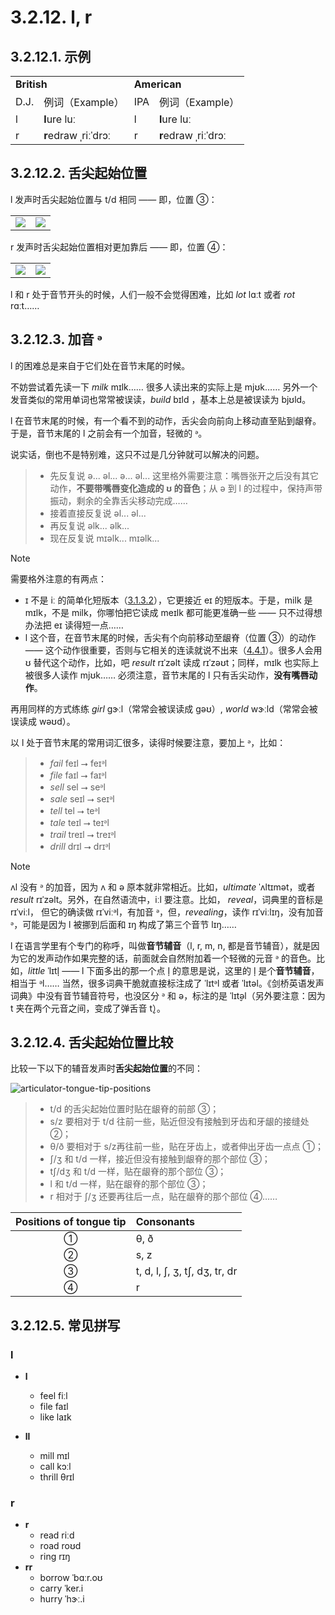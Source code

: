 # 3.2.12. <span class="pho">l</span>, <span class="pho">r</span>

## 3.2.12.1. 示例

<table>
<tbody>
<tr>
<td colspan="2"><strong>British</strong></td>
<td colspan="2"><strong>American</strong></td>
</tr>
<tr>
<td>D.J.</td>
<td>例词（Example）</td>
<td>IPA</td>
<td>例词（Example）</td>
</tr>
<tr>
<td><span class="pho">l</span><span class="speak-word-inline" data-audio-uk-male="/audios/uk_phonetics_sound_look_2023feb.mp3"></span></td>
<td><b>l</b>ure <span class="pho alt">luː</span><span class="speak-word-inline" data-audio-uk-female="/audios/lure-uk-female.mp3" data-audio-uk-male="/audios/lure-uk-male.mp3"></span></td>
<td><span class="pho">l</span><span class="speak-word-inline" data-audio-us-male="/audios/us_phonetics_sound_look_2023feb.mp3"></span></td>
<td><b>l</b>ure <span class="pho alt">luː</span><span class="speak-word-inline" data-audio-us-female="/audios/lure-us-female.mp3" data-audio-us-male="/audios/lure-us-male.mp3"></span></td>
</tr>
<tr>
<td><span class="pho">r</span><span class="speak-word-inline" data-audio-uk-male="/audios/uk_phonetics_sound_run_2023feb.mp3"></span></td>
<td><b>r</b>edraw <span class="pho alt">ˌriːˈdrɔː</span><span class="speak-word-inline" data-audio-uk-female="/audios/redraw-uk-female.mp3" data-audio-uk-male="/audios/redraw-uk-male.mp3"></span></td>
<td><span class="pho">r</span><span class="speak-word-inline" data-audio-us-male="/audios/us_phonetics_sound_run_2023feb.mp3"></span></td>
<td><b>r</b>edraw <span class="pho alt">ˌriːˈdrɔː</span><span class="speak-word-inline" data-audio-us-female="/audios/redraw-us-female.mp3" data-audio-us-male="/audios/redraw-us-male.mp3"></span></td>
</tr>
</tbody>
</table>

## 3.2.12.2. 舌尖起始位置

<span class="pho">l</span> 发声时舌尖起始位置与 <span class="pho">t/d</span> 相同 —— 即，位置 ③：

<table>
<tbody>
<tr>
<td><img src="/images/articulator-tongue-tip-positions.svg"></img></td>
<td><img src="/images/articulator-tongue-tip-td.svg"></img></td>
</tr>
</tbody>
</table>

<span class="pho">r</span> 发声时舌尖起始位置相对更加靠后 —— 即，位置 ④：

<table>
<tbody>
<tr>
<td><img src="/images/articulator-tongue-tip-positions.svg"></img></td>
<td><img src="/images/articulator-tongue-tip-r.svg"></img></td>
</tr>
</tbody>
</table>

<span class="pho">l</span> 和 <span class="pho">r</span> 处于音节开头的时候，人们一般不会觉得困难，比如 *lot* <span class="pho alt">lɑːt</span><span class="speak-word-inline" data-audio-us-male="/audios/lot-us-male.mp3" data-audio-us-female="/audios/lot-us-female.mp3"></span> 或者 *rot* <span class="pho alt">rɑːt</span><span class="speak-word-inline" data-audio-us-male="/audios/rot-us-male.mp3" data-audio-us-female="/audios/rot-us-female.mp3"></span>……

## 3.2.12.3. 加音 <span class="pho">ᵊ</span>

<span class="pho">l</span> 的困难总是来自于它们处在音节末尾的时候。

不妨尝试着先读一下 *milk* <span class="pho alt">mɪlk</span><span class="speak-word-inline" data-audio-us-male="/audios/milk-us-male.mp3" data-audio-us-female="/audios/milk-us-female.mp3"></span>…… 很多人读出来的实际上是 <span class="pho alt">mjʊk</span>…… 另外一个发音类似的常用单词也常常被误读，*build* <span class="pho alt">bɪld</span> <span class="speak-word-inline" data-audio-us-male="/audios/build-us-male.mp3" data-audio-us-female="/audios/build-us-female.mp3"></span>，基本上总是被误读为 <span class="pho alt">bjʊld</span>。

<span class="pho">l</span> 在音节末尾的时候，有一个看不到的动作，舌尖会向前向上移动直至贴到龈脊。于是，音节末尾的 <span class="pho">l</span> 之前会有一个加音，轻微的 <span class="pho">ᵊ</span>。

说实话，倒也不是特别难，这只不过是几分钟就可以解决的问题。

> * 先反复说 <span class="pho">ə... əl... ə... əl...</span> 这里格外需要注意：嘴唇张开之后没有其它动作，**不要带嘴唇变化造成的 <span class="pho">ʊ</span> 的音色**；从 <span class="pho">ə</span> 到 <span class="pho">l</span> 的过程中，保持声带振动，剩余的全靠舌尖移动完成……
> * 接着直接反复说 <span class="pho">əl... əl...</span>
> * 再反复说 <span class="pho">əlk... əlk...</span>
> * 现在反复说 <span class="pho">mɪəlk... mɪəlk...</span> 

> [!Note]
> 需要格外注意的有两点：
> * <span class="pho">ɪ</span> 不是 <span class="pho">iː</span> 的简单化短版本（[3.1.3.2](3.1.3-i#_3-1-3-2-短元音-ɪ)），它更接近 <span class="pho">eɪ</span> 的短版本。于是，milk 是 <span class="pho alt">mɪlk</span>，不是 <span class="pho alt">milk</span>，你哪怕把它读成 <span class="pho alt">meɪlk</span> 都可能更准确一些 —— 只不过得想办法把 <span class="pho">eɪ</span> 读得短一点<span class="speak-word-inline" data-audio-us-male="/audios/milk-us-male.mp3" data-audio-us-female="/audios/milk-us-female.mp3"></span>……
> * <span class="pho">l</span> 这个音，在音节末尾的时候，舌尖有个向前移动至龈脊（位置 ③）的动作 —— 这个动作很重要，否则与它相关的连读就说不出来（[4.4.1](4.4-linking#_4-4-1-辅音-元音-consonant-vowel)）。很多人会用 <span class="pho">ʊ</span> 替代这个动作，比如，吧 *result* <span class="pho alt">rɪˈzəlt</span> 读成 <span class="pho alt">rɪˈzəʊt</span>；同样，<span class="pho alt">mɪlk</span> 也实际上被很多人读作 <span class="pho alt">mjʊk</span>…… 必须注意，音节末尾的 <span class="pho">l</span> 只有舌尖动作，**没有嘴唇动作**。

再用同样的方式练练 *girl* <span class="pho alt">ɡɝːl</span><span class="speak-word-inline" data-audio-us-male="/audios/girl-us-male.mp3" data-audio-us-female="/audios/girl-us-female.mp3"></span>（常常会被误读成 <span class="pho alt">gəʊ</span>）, *world* <span class="pho alt">wɝːld</span><span class="speak-word-inline" data-audio-us-male="/audios/world-us-male.mp3" data-audio-us-female="/audios/world-us-female.mp3"></span>（常常会被误读成 <span class="pho alt">wəʊd</span>）。

以 <span class="pho">l</span> 处于音节末尾的常用词汇很多，读得时候要注意，要加上 <span class="pho">ᵊ</span>，比如：

> * *fail* <span class="pho alt">feɪl</span> ⭢ <span class="pho alt">feɪᵊl</span><span class="speak-word-inline" data-audio-us-male="/audios/fail-us-male.mp3" data-audio-us-female="/audios/fail-us-female.mp3"></span>
> * *file* <span class="pho alt">faɪl</span> ⭢ <span class="pho alt">faɪᵊl</span><span class="speak-word-inline" data-audio-us-male="/audios/file-us-male.mp3" data-audio-us-female="/audios/file-us-female.mp3"></span>
> * *sell* <span class="pho alt">sel</span> ⭢ <span class="pho alt">seᵊl</span><span class="speak-word-inline" data-audio-us-male="/audios/sell-us-male.mp3" data-audio-us-female="/audios/sell-us-female.mp3"></span>
> * *sale* <span class="pho alt">seɪl</span> ⭢ <span class="pho alt">seɪᵊl</span><span class="speak-word-inline" data-audio-us-male="/audios/sale-us-male.mp3" data-audio-us-female="/audios/sale-us-female.mp3"></span>
> * *tell* <span class="pho alt">tel</span> ⭢ <span class="pho alt">teᵊl</span><span class="speak-word-inline" data-audio-us-male="/audios/tell-us-male.mp3" data-audio-us-female="/audios/tell-us-female.mp3"></span>
> * *tale* <span class="pho alt">teɪl</span> ⭢ <span class="pho alt">teɪᵊl</span><span class="speak-word-inline" data-audio-us-male="/audios/tale-us-male.mp3" data-audio-us-female="/audios/tale-us-female.mp3"></span>
> * *trail* <span class="pho alt">treɪl</span> ⭢ <span class="pho alt">treɪᵊl</span><span class="speak-word-inline" data-audio-us-male="/audios/trail-us-male.mp3" data-audio-us-female="/audios/trail-us-female.mp3"></span>
> * *drill* <span class="pho alt">drɪl</span> ⭢ <span class="pho alt">drɪᵊl</span><span class="speak-word-inline" data-audio-us-male="/audios/drill-us-male.mp3" data-audio-us-female="/audios/drill-us-female.mp3"></span>

> [!Note]
> 
> <span class="pho alt">ʌl</span> 没有 <span class="pho">ᵊ</span> 的加音，因为 <span class="pho">ʌ</span> 和 <span class="pho">ə</span> 原本就非常相近。比如，*ultimate* <span class="pho alt">ˈʌltɪmət</span><span class="speak-word-inline" data-audio-us-male="/audios/ultimate-us-male.mp3" data-audio-us-female="/audios/ultimate-us-female.mp3"></span>，或者 *result* <span class="pho alt">rɪˈzəlt</span><span class="speak-word-inline" data-audio-us-male="/audios/result-us-male.mp3" data-audio-us-female="/audios/result-us-female.mp3"></span>。另外，在自然语流中，<span class="pho alt">iːl</span> 要注意。比如， *reveal*，词典里的音标是 <span class="pho alt">rɪˈviːl</span>， 但它的确读做 <span class="pho alt">rɪˈviːᵊl</span><span class="speak-word-inline" data-audio-us-male="/audios/reveal-us-male.mp3" data-audio-us-female="/audios/reveal-us-female.mp3"></span>，有加音 <span class="pho">ᵊ</span>，但，*revealing*，读作 <span class="pho alt">rɪˈviːlɪŋ</span><span class="speak-word-inline" data-audio-us-male="/audios/revealing-us-male.mp3" data-audio-us-female="/audios/revealing-us-female.mp3"></span>，没有加音 <span class="pho">ᵊ</span>，可能是因为 <span class="pho">l</span> 被挪到后面和 <span class="pho">ɪŋ</span> 构成了第三个音节 <span class="pho alt">lɪŋ</span>……

<span class="pho">l</span> 在语言学里有个专门的称呼，叫做**音节辅音**（<span class="pho">l</span>, <span class="pho">r</span>, <span class="pho">m</span>, <span class="pho">n</span>, 都是音节辅音），就是因为它的发声动作如果完整的话，前面就会自然附加着一个轻微的元音 <span class="pho">ᵊ</span> 的音色。比如，*little* <span class="pho alt">ˈlɪtl̩</span><span class="speak-word-inline" data-audio-us-male="/audios/little-us-male.mp3" data-audio-us-female="/audios/little-us-female.mp3"></span> —— <span class="pho">l</span> 下面多出的那一个点 <span class="pho">l̩</span> 的意思是说，这里的 <span class="pho">l̩</span> 是个**音节辅音**，相当于 <span class="pho alt">ᵊl</span>…… 当然，很多词典干脆就直接标注成了 <span class="pho alt">ˈlɪtᵊl</span> 或者 <span class="pho alt">ˈlɪtəl</span>。《剑桥英语发声词典》中没有音节辅音符号，也没区分 <span class="pho">ᵊ</span> 和 <span class="pho">ə</span>，标注的是 <span class="pho alt">ˈlɪt̬əl</span>（另外要注意：因为 <span class="pho">t</span> 夹在两个元音之间，变成了弹舌音 <span class="pho">t̬</span>）。

## 3.2.12.4. 舌尖起始位置比较

比较一下以下的辅音发声时**舌尖起始位置**的不同：

![articulator-tongue-tip-positions](/images/articulator-tongue-tip-positions.svg)

> * <span class="pho">t/d</span> 的舌尖起始位置时贴在龈脊的前部 ③；
> * <span class="pho">s/z</span> 要相对于 <span class="pho">t/d</span> 往前一些，贴近但没有接触到牙齿和牙龈的接缝处 ②；
> * <span class="pho">θ/ð</span> 要相对于 <span class="pho">s/z</span>再往前一些，贴在牙齿上，或者伸出牙齿一点点 ①；
> * <span class="pho">ʃ/ʒ</span> 和 <span class="pho">t/d</span> 一样，接近但没有接触到龈脊的那个部位 ③；
> * <span class="pho">tʃ/dʒ</span> 和 <span class="pho">t/d</span> 一样，贴在龈脊的那个部位 ③；
> * <span class="pho">l</span> 和 <span class="pho">t/d</span> 一样，贴在龈脊的那个部位 ③；
> * <span class="pho">r</span> 相对于 <span class="pho">ʃ/ʒ</span> 还要再往后一点，贴在龈脊的那个部位 ④……

| Positions of tongue tip | Consonants                                                                                                                                                                                                                                                     |
| :---------------------: | :------------------------------------------------------------------------------------------------------------------------------------------------------------------------------------------------------------------------------------------------------------- |
|            ①            | <span class="pho">θ</span>, <span class="pho">ð</span>                                                                                                                                                                                                         |
|            ②            | <span class="pho">s</span>, <span class="pho">z</span>                                                                                                                                                                                                         |
|            ③            | <span class="pho">t</span>, <span class="pho">d</span>, <span class="pho">l</span>, <span class="pho">ʃ</span>, <span class="pho">ʒ</span>, <span class="pho">tʃ</span>, <span class="pho">dʒ</span>, <span class="pho">tr</span>, <span class="pho">dr</span> |
|            ④            | <span class="pho">r</span>                                                                                                                                                                                                                                     |

## 3.2.12.5. 常见拼写

### <span class="pho">l</span>

* **l**
  * feel <span class="pho alt">fiːl</span> <span class="speak-word-inline" data-audio-us-male="/audios/feel-us-male.mp3" data-audio-us-female="/audios/feel-us-female.mp3"></span>
  * file <span class="pho alt">faɪl</span> <span class="speak-word-inline" data-audio-us-male="/audios/file-us-male.mp3" data-audio-us-female="/audios/file-us-female.mp3"></span>
  * like <span class="pho alt">laɪk</span> <span class="speak-word-inline" data-audio-us-male="/audios/like-us-male.mp3" data-audio-us-female="/audios/like-us-female.mp3"></span>

* **ll**  
  * mill <span class="pho alt">mɪl</span> <span class="speak-word-inline" data-audio-us-male="/audios/mill-us-male.mp3" data-audio-us-female="/audios/mill-us-female.mp3"></span>
  * call <span class="pho alt">kɔːl</span> <span class="speak-word-inline" data-audio-us-male="/audios/call-us-male.mp3" data-audio-us-female="/audios/call-us-female.mp3"></span>
  * thrill <span class="pho alt">θrɪl</span> <span class="speak-word-inline" data-audio-us-male="/audios/thrill-us-male.mp3" data-audio-us-female="/audios/thrill-us-female.mp3"></span>

### <span class="pho">r</span>

* **r**
  * read <span class="pho alt">riːd</span> <span class="speak-word-inline" data-audio-us-male="/audios/read-us-male.mp3" data-audio-us-female="/audios/read-us-female.mp3"></span>
  * road <span class="pho alt">roʊd</span> <span class="speak-word-inline" data-audio-us-male="/audios/road-us-male.mp3" data-audio-us-female="/audios/road-us-female.mp3"></span>
  * ring <span class="pho alt">rɪŋ</span> <span class="speak-word-inline" data-audio-us-male="/audios/ring-us-male.mp3" data-audio-us-female="/audios/ring-us-female.mp3"></span>
* **rr**
  * borrow <span class="pho alt">ˈbɑːr.oʊ</span> <span class="speak-word-inline" data-audio-us-male="/audios/borrow-us-male.mp3" data-audio-us-female="/audios/borrow-us-female.mp3"></span>
  * carry <span class="pho alt">ˈker.i</span> <span class="speak-word-inline" data-audio-us-male="/audios/carry-us-male.mp3" data-audio-us-female="/audios/carry-us-female.mp3"></span>
  * hurry <span class="pho alt">ˈhɝː.i</span> <span class="speak-word-inline" data-audio-us-male="/audios/hurry-us-male.mp3" data-audio-us-female="/audios/hurry-us-female.mp3"></span>
